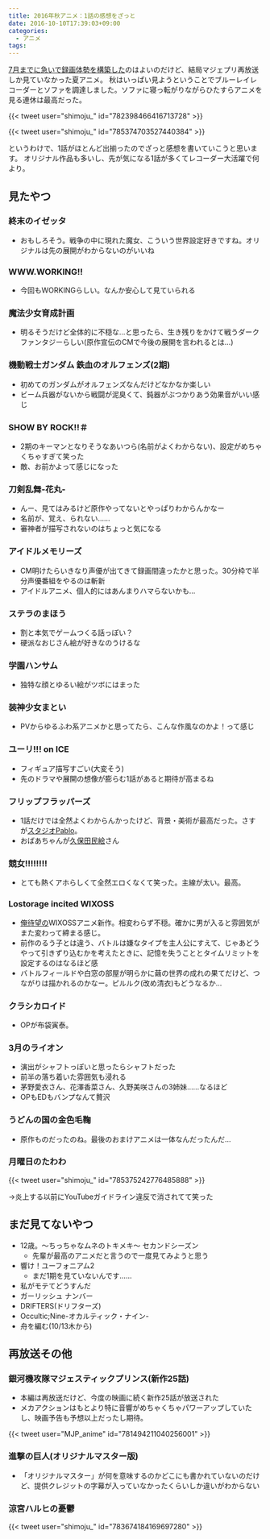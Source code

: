 ```yaml
---
title: 2016年秋アニメ：1話の感想をざっと
date: 2016-10-10T17:39:03+09:00
categories:
  - アニメ
tags:
---
```


[7月までに急いで録画体勢を構築した](/2016/07/29/tv-life/)のはよいのだけど、結局マジェプリ再放送しか見ていなかった夏アニメ。
秋はいっぱい見ようということでブルーレイレコーダーとソファを調達しました。ソファに寝っ転がりながらひたすらアニメを見る連休は最高だった。

{{< tweet user="shimoju_" id="782398466416713728" >}}

{{< tweet user="shimoju_" id="785374703527440384" >}}

というわけで、1話がほとんど出揃ったのでざっと感想を書いていこうと思います。
オリジナル作品も多いし、先が気になる1話が多くてレコーダー大活躍で何より。

## 見たやつ

### 終末のイゼッタ

- おもしろそう。戦争の中に現れた魔女、こういう世界設定好きですね。オリジナルは先の展開がわからないのがいいね

### WWW.WORKING!!

- 今回もWORKINGらしい。なんか安心して見ていられる

### 魔法少女育成計画

- 明るそうだけど全体的に不穏な…と思ったら、生き残りをかけて戦うダークファンタジーらしい(原作宣伝のCMで今後の展開を言われるとは…)

### 機動戦士ガンダム 鉄血のオルフェンズ(2期)

- 初めてのガンダムがオルフェンズなんだけどなかなか楽しい
- ビーム兵器がないから戦闘が泥臭くて、鈍器がぶつかりあう効果音がいい感じ

### SHOW BY ROCK!!＃

- 2期のキーマンとなりそうなあいつら(名前がよくわからない)、設定がめちゃくちゃすぎて笑った
- 敵、お前かよって感じになった

### 刀剣乱舞-花丸-

- んー、見てはみるけど原作やってないとやっぱりわからんかなー
- 名前が、覚え、られない……
- 審神者が描写されないのはちょっと気になる

### アイドルメモリーズ

- CM明けたらいきなり声優が出てきて録画間違ったかと思った。30分枠で半分声優番組をやるのは斬新
- アイドルアニメ、個人的にはあんまりハマらないかも…

### ステラのまほう

- 割と本気でゲームつくる話っぽい？
- 硬派なおじさん絵が好きなのうけるな

### 学園ハンサム

- 独特な顔とゆるい絵がツボにはまった

### 装神少女まとい

- PVからゆるふわ系アニメかと思ってたら、こんな作風なのかよ！って感じ

### ユーリ!!! on ICE

- フィギュア描写すごい(大変そう)
- 先のドラマや展開の想像が膨らむ1話があると期待が高まるね

### フリップフラッパーズ

- 1話だけでは全然よくわからんかったけど、背景・美術が最高だった。さすが[スタジオPablo](http://studio-pablo.com/)。
- おばあちゃんが[久保田民絵](http://dic.nicovideo.jp/a/%E4%B9%85%E4%BF%9D%E7%94%B0%E6%B0%91%E7%B5%B5)さん

### 競女!!!!!!!!

- とても熱くアホらしくて全然エロくなくて笑った。主線が太い。最高。

### Lostorage incited WIXOSS

- [俺待望の](/2016/08/07/lostorage-incited-wixoss/)WIXOSSアニメ新作。相変わらず不穏。確かに男が入ると雰囲気がまた変わって締まる感じ。
- 前作のるう子とは違う、バトルは嫌なタイプを主人公にすえて、じゃあどうやって引きずり込むかを考えたときに、記憶を失うこととタイムリミットを設定するのはなるほど感
- バトルフィールドや白窓の部屋が明らかに繭の世界の成れの果てだけど、つながりは描かれるのかなー。ピルルク(改め清衣)もどうなるか…

### クラシカロイド

- OPが布袋寅泰。

### 3月のライオン

- 演出がシャフトっぽいと思ったらシャフトだった
- 前半の落ち着いた雰囲気も浸れる
- 茅野愛衣さん、花澤香菜さん、久野美咲さんの3姉妹……なるほど
- OPもEDもバンプなんて贅沢

### うどんの国の金色毛鞠

- 原作ものだったのね。最後のおまけアニメは一体なんだったんだ…

### 月曜日のたわわ

{{< tweet user="shimoju_" id="785375242776485888" >}}

→炎上する以前にYouTubeガイドライン違反で消されてて笑った

## まだ見てないやつ

- 12歳。～ちっちゃなムネのトキメキ～ セカンドシーズン
  - 先輩が最高のアニメだと言うので一度見てみようと思う
- 響け！ユーフォニアム2
  - まだ1期を見ていないんです……
- 私がモテてどうすんだ
- ガーリッシュ ナンバー
- DRIFTERS(ドリフターズ)
- Occultic;Nine-オカルティック・ナイン-
- 舟を編む(10/13木から)

## 再放送その他

### 銀河機攻隊マジェスティックプリンス(新作25話)

- 本編は再放送だけど、今度の映画に続く新作25話が放送された
- メカアクションはもとより特に音響がめちゃくちゃパワーアップしていたし、映画予告も予想以上だったし期待。

{{< tweet user="MJP_anime" id="781494211040256001" >}}

### 進撃の巨人(オリジナルマスター版)

- 「オリジナルマスター」が何を意味するのかどこにも書かれていないのだけど、提供クレジットの字幕が入っていなかったくらいしか違いがわからない

### 涼宮ハルヒの憂鬱

{{< tweet user="shimoju_" id="783674184169697280" >}}
